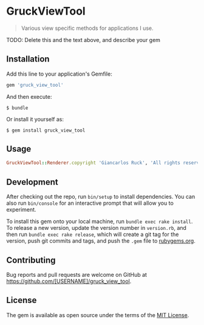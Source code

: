 # GruckViewTool

> Various view specific methods for applications I use.

TODO: Delete this and the text above, and describe your gem

## Installation

Add this line to your application's Gemfile:

```ruby
gem 'gruck_view_tool'
```

And then execute:

    $ bundle

Or install it yourself as:

    $ gem install gruck_view_tool

## Usage

```ruby
GruckViewTool::Renderer.copyright 'Giancarlos Ruck', 'All rights reserved'
```

## Development

After checking out the repo, run `bin/setup` to install dependencies. You can also run `bin/console` for an interactive prompt that will allow you to experiment.

To install this gem onto your local machine, run `bundle exec rake install`. To release a new version, update the version number in `version.rb`, and then run `bundle exec rake release`, which will create a git tag for the version, push git commits and tags, and push the `.gem` file to [rubygems.org](https://rubygems.org).

## Contributing

Bug reports and pull requests are welcome on GitHub at https://github.com/[USERNAME]/gruck_view_tool.

## License

The gem is available as open source under the terms of the [MIT License](http://opensource.org/licenses/MIT).
